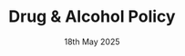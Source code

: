 ---
title: Drug & Alcohol Policy
description: Drugs and Alcohol Policy for our employees and Service Providers
ogImage: /images/legal/compliance-policies.webp
date: 18th May 2025
path: https://drive.google.com/file/d/1Klr2Eik_LhecHam2ttC97642w9Ikyoe9/view?usp=drive_link
published: true
---